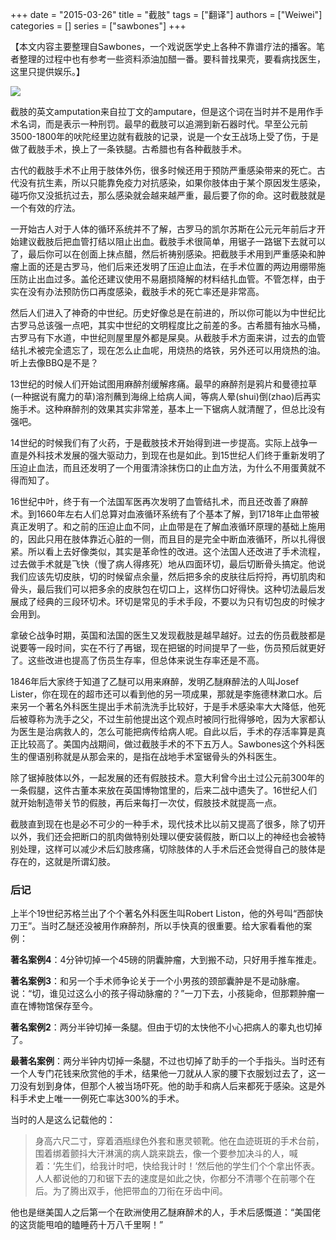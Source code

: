 +++ 
date = "2015-03-26"
title = "截肢"
tags = ["翻译"]
authors = ["Weiwei"]
categories = []
series = ["sawbones"]
+++

【本文内容主要整理自Sawbones，一个戏说医学史上各种不靠谱疗法的播客。笔者整理的过程中也有参考一些资料添油加醋一番。要科普找果壳，要看病找医生，这里只提供娱乐。】

![](http://i1.15yan.guokr.cn/s9sl9oww5lxhgddusxx5dgk85a72il6b.jpg)

截肢的英文amputation来自拉丁文的amputare，但是这个词在当时并不是用作手术名词，而是表示一种刑罚。最早的截肢可以追溯到新石器时代。早至公元前3500-1800年的吠陀经里边就有截肢的记录，说是一个女王战场上受了伤，于是做了截肢手术，换上了一条铁腿。古希腊也有各种截肢手术。

古代的截肢手术不止用于肢体外伤，很多时候还用于预防严重感染带来的死亡。古代没有抗生素，所以只能靠免疫力对抗感染，如果你肢体由于某个原因发生感染，碰巧你又没抵抗过去，那么感染就会越来越严重，最后要了你的命。这时截肢就是一个有效的疗法。

一开始古人对于人体的循环系统并不了解，古罗马的凯尔苏斯在公元元年前后才开始建议截肢后把血管打结以阻止出血。截肢手术很简单，用锯子一路锯下去就可以了，最后你可以在创面上抹点醋，然后祈祷别感染。把截肢手术用到严重感染和肿瘤上面的还是古罗马，他们后来还发明了压迫止血法，在手术位置的两边用绷带施压防止出血过多。盖伦还建议使用不易磨损降解的材料结扎血管。不管怎样，由于实在没有办法预防伤口再度感染，截肢手术的死亡率还是非常高。

然后人们进入了神奇的中世纪。历史好像总是在前进的，所以你可能以为中世纪比古罗马总该强一点吧，其实中世纪的文明程度比之前差的多。古希腊有抽水马桶，古罗马有下水道，中世纪则屋里屋外都是屎臭。从截肢手术方面来讲，过去的血管结扎术被完全遗忘了，现在怎么止血呢，用烧热的烙铁，另外还可以用烧热的油。听上去像BBQ是不是？

13世纪的时候人们开始试图用麻醉剂缓解疼痛。最早的麻醉剂是鸦片和曼德拉草(一种据说有魔力的草)溶剂蘸到海绵上给病人闻，等病人晕(shui)倒(zhao)后再实施手术。这种麻醉剂的效果其实非常差，基本上一下锯病人就清醒了，但总比没有强吧。

14世纪的时候我们有了火药，于是截肢技术开始得到进一步提高。实际上战争一直是外科技术发展的强大驱动力，到现在也是如此。到15世纪人们终于重新发明了压迫止血法，而且还发明了一个用蛋清涂抹伤口的止血方法，为什么不用蛋黄就不得而知了。

16世纪中叶，终于有一个法国军医再次发明了血管结扎术，而且还改善了麻醉术。到1660年左右人们总算对血液循环系统有了个基本了解，到1718年止血带被真正发明了。和之前的压迫止血不同，止血带是在了解血液循环原理的基础上施用的，因此只用在肢体靠近心脏的一侧，而且目的是完全中断血液循环，所以扎得很紧。所以看上去好像类似，其实是革命性的改进。这个法国人还改进了手术流程，过去做手术就是飞快（慢了病人得疼死）地从四面环切，最后切断骨头搞定。他说我们应该先切皮肤，切的时候留点余量，然后把多余的皮肤往后捋捋，再切肌肉和骨头，最后我们可以把多余的皮肤包在切口上，这样伤口好得快。这种切法最后发展成了经典的三段环切术。环切是常见的手术手段，不要以为只有切包皮的时候才会用到。

拿破仑战争时期，英国和法国的医生又发现截肢是越早越好。过去的伤员截肢都是说要等一段时间，实在不行了再锯，现在把锯的时间提早了一些，伤员预后就更好了。这些改进也提高了伤员生存率，但总体来说生存率还是不高。

1846年后大家终于知道了乙醚可以用来麻醉，发明乙醚麻醉法的人叫Josef Lister，你在现在的超市还可以看到他的另一项成果，那就是李施德林漱口水。后来另一个著名外科医生提出手术前洗洗手比较好，于是手术感染率大大降低，他死后被尊称为洗手之父，不过生前他提出这个观点时被同行批得够呛，因为大家都认为医生是治病救人的，怎么可能把病传给病人呢。自此以后，手术的存活率算是真正比较高了。美国内战期间，做过截肢手术的不下五万人。Sawbones这个外科医生的俚语别称就是从那会来的，是指在战地手术室锯骨头的外科医生。

除了锯掉肢体以外，一起发展的还有假肢技术。意大利曾今出土过公元前300年的一条假腿，这件古董本来放在英国博物馆里的，后来二战中遗失了。16世纪人们就开始制造带关节的假肢，再后来每打一次仗，假肢技术就提高一点。

截肢直到现在也是必不可少的一种手术，现代技术比以前又提高了很多，除了切开以外，我们还会把断口的肌肉做特别处理以便安装假肢，断口以上的神经也会被特别处理，这样可以减少术后幻肢疼痛，切除肢体的人手术后还会觉得自己的肢体是存在的，这就是所谓幻肢。

### 后记

上半个19世纪苏格兰出了个个著名外科医生叫Robert Liston，他的外号叫“西部快刀王”。当时乙醚还没被用作麻醉剂，所以手快真的很重要。给大家看看他的案例：

**著名案例4**：4分钟切掉一个45磅的阴囊肿瘤，大到搬不动，只好用手推车推走。

**著名案例3**：和另一个手术师争论关于一个小男孩的颈部囊肿是不是动脉瘤。说：“切，谁见过这么小的孩子得动脉瘤的？”一刀下去，小孩毙命，但那颗肿瘤一直在博物馆保存至今。

**著名案例2**：两分半钟切掉一条腿。但由于切的太快他不小心把病人的睾丸也切掉了。

**最著名案例**：两分半钟内切掉一条腿，不过也切掉了助手的一个手指头。当时还有一个人专门花钱来欣赏他的手术，结果他一刀就从人家的腰下衣服划过去了，这一刀没有划到身体，但那个人被当场吓死。他的助手和病人后来都死于感染。这是外科手术史上唯一一例死亡率达300%的手术。

当时的人是这么记载他的：

> 身高六尺二寸，穿着酒瓶绿色外套和惠灵顿靴。他在血迹斑斑的手术台前，围着绑着颤抖大汗淋漓的病人跳来跳去，像一个要参加决斗的人，喊着：‘先生们，给我计时吧，快给我计时！’然后他的学生们个个拿出怀表。人人都说他的刀和锯下去的速度是如此之快，你都分不清哪个在前哪个在后。为了腾出双手，他把带血的刀衔在牙齿中间。

他也是继美国人之后第一个在欧洲使用乙醚麻醉术的人，手术后感慨道：“美国佬的这货能甩咱的瞌睡药十万八千里啊！”